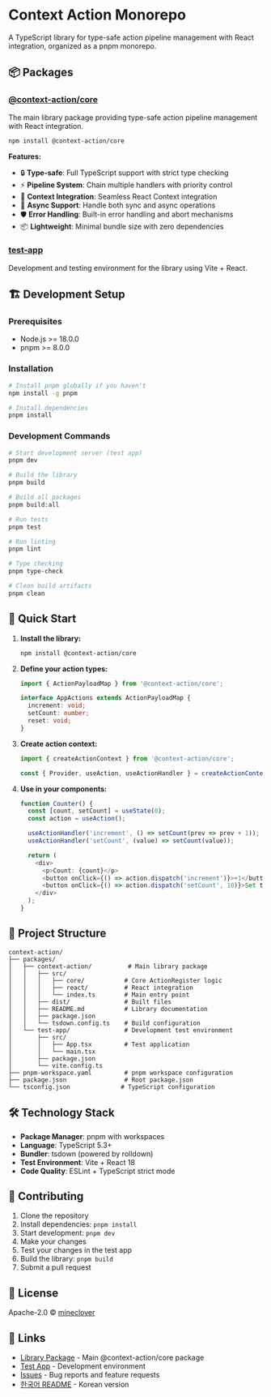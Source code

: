# Context Action Monorepo

A TypeScript library for type-safe action pipeline management with React integration, organized as a pnpm monorepo.

## 📦 Packages

### [@context-action/core](./packages/context-action)

The main library package providing type-safe action pipeline management with React integration.

```bash
npm install @context-action/core
```

**Features:**
- 🔒 **Type-safe**: Full TypeScript support with strict type checking
- ⚡ **Pipeline System**: Chain multiple handlers with priority control
- 🎯 **Context Integration**: Seamless React Context integration
- 🔄 **Async Support**: Handle both sync and async operations
- 🛡️ **Error Handling**: Built-in error handling and abort mechanisms
- 📦 **Lightweight**: Minimal bundle size with zero dependencies

### [test-app](./packages/test-app)

Development and testing environment for the library using Vite + React.

## 🏗️ Development Setup

### Prerequisites

- Node.js >= 18.0.0
- pnpm >= 8.0.0

### Installation

```bash
# Install pnpm globally if you haven't
npm install -g pnpm

# Install dependencies
pnpm install
```

### Development Commands

```bash
# Start development server (test app)
pnpm dev

# Build the library
pnpm build

# Build all packages
pnpm build:all

# Run tests
pnpm test

# Run linting
pnpm lint

# Type checking
pnpm type-check

# Clean build artifacts
pnpm clean
```

## 🚀 Quick Start

1. **Install the library:**
   ```bash
   npm install @context-action/core
   ```

2. **Define your action types:**
   ```typescript
   import { ActionPayloadMap } from '@context-action/core';

   interface AppActions extends ActionPayloadMap {
     increment: void;
     setCount: number;
     reset: void;
   }
   ```

3. **Create action context:**
   ```typescript
   import { createActionContext } from '@context-action/core';

   const { Provider, useAction, useActionHandler } = createActionContext<AppActions>();
   ```

4. **Use in your components:**
   ```typescript
   function Counter() {
     const [count, setCount] = useState(0);
     const action = useAction();

     useActionHandler('increment', () => setCount(prev => prev + 1));
     useActionHandler('setCount', (value) => setCount(value));

     return (
       <div>
         <p>Count: {count}</p>
         <button onClick={() => action.dispatch('increment')}>+1</button>
         <button onClick={() => action.dispatch('setCount', 10)}>Set to 10</button>
       </div>
     );
   }
   ```

## 📁 Project Structure

```
context-action/
├── packages/
│   ├── context-action/          # Main library package
│   │   ├── src/
│   │   │   ├── core/           # Core ActionRegister logic
│   │   │   ├── react/          # React integration
│   │   │   └── index.ts        # Main entry point
│   │   ├── dist/               # Built files
│   │   ├── README.md           # Library documentation
│   │   ├── package.json
│   │   └── tsdown.config.ts    # Build configuration
│   └── test-app/               # Development test environment
│       ├── src/
│       │   ├── App.tsx         # Test application
│       │   └── main.tsx
│       ├── package.json
│       └── vite.config.ts
├── pnpm-workspace.yaml         # pnpm workspace configuration
├── package.json                # Root package.json
└── tsconfig.json              # TypeScript configuration
```

## 🛠️ Technology Stack

- **Package Manager**: pnpm with workspaces
- **Language**: TypeScript 5.3+
- **Bundler**: tsdown (powered by rolldown)
- **Test Environment**: Vite + React 18
- **Code Quality**: ESLint + TypeScript strict mode

## 📝 Contributing

1. Clone the repository
2. Install dependencies: `pnpm install`
3. Start development: `pnpm dev`
4. Make your changes
5. Test your changes in the test app
6. Build the library: `pnpm build`
7. Submit a pull request

## 📄 License

Apache-2.0 © [mineclover](https://github.com/mineclover)

## 🔗 Links

- [Library Package](./packages/context-action) - Main @context-action/core package
- [Test App](./packages/test-app) - Development environment
- [Issues](https://github.com/mineclover/context-action/issues) - Bug reports and feature requests
- [한국어 README](./README.ko.md) - Korean version
